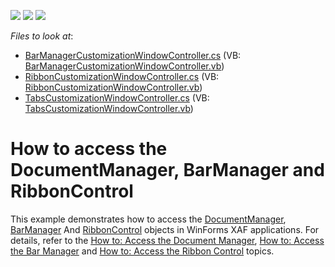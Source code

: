 <!-- default badges list -->
![](https://img.shields.io/endpoint?url=https://codecentral.devexpress.com/api/v1/VersionRange/128586854/17.2.3%2B)
[![](https://img.shields.io/badge/Open_in_DevExpress_Support_Center-FF7200?style=flat-square&logo=DevExpress&logoColor=white)](https://supportcenter.devexpress.com/ticket/details/E4027)
[![](https://img.shields.io/badge/📖_How_to_use_DevExpress_Examples-e9f6fc?style=flat-square)](https://docs.devexpress.com/GeneralInformation/403183)
<!-- default badges end -->
<!-- default file list -->
*Files to look at*:

* [BarManagerCustomizationWindowController.cs](./CS/TabsLayoutCustomization.Module.Win/Controllers/BarManagerCustomizationWindowController.cs) (VB: [BarManagerCustomizationWindowController.vb](./VB/TabsLayoutCustomization.Module.Win/Controllers/BarManagerCustomizationWindowController.vb))
* [RibbonCustomizationWindowController.cs](./CS/TabsLayoutCustomization.Module.Win/Controllers/RibbonCustomizationWindowController.cs) (VB: [RibbonCustomizationWindowController.vb](./VB/TabsLayoutCustomization.Module.Win/Controllers/RibbonCustomizationWindowController.vb))
* [TabsCustomizationWindowController.cs](./CS/TabsLayoutCustomization.Module.Win/Controllers/TabsCustomizationWindowController.cs) (VB: [TabsCustomizationWindowController.vb](./VB/TabsLayoutCustomization.Module.Win/Controllers/TabsCustomizationWindowController.vb))
<!-- default file list end -->
# How to access the DocumentManager, BarManager and RibbonControl


<p>This example demonstrates how to access the <a href="https://documentation.devexpress.com/#WindowsForms/clsDevExpressXtraBarsDocking2010DocumentManagertopic">DocumentManager</a>, <a href="https://documentation.devexpress.com/WindowsForms/clsDevExpressXtraBarsBarManagertopic.aspx">BarManager</a> And <a href="https://documentation.devexpress.com/WindowsForms/clsDevExpressXtraBarsRibbonRibbonControltopic.aspx">RibbonControl</a> objects in WinForms XAF applications. For details, refer to the <u><a href="http://documentation.devexpress.com/#Xaf/CustomDocument3443">How to: Access the Document Manager</a></u>, <a href="http://help.devexpress.com/#eXpressAppFramework/CustomDocument115213">How to: Access the Bar Manager</a> and <a href="http://help.devexpress.com/#eXpressAppFramework/CustomDocument115214">How to: Access the Ribbon Control</a> topics.</p>
<p> </p>

<br/>


